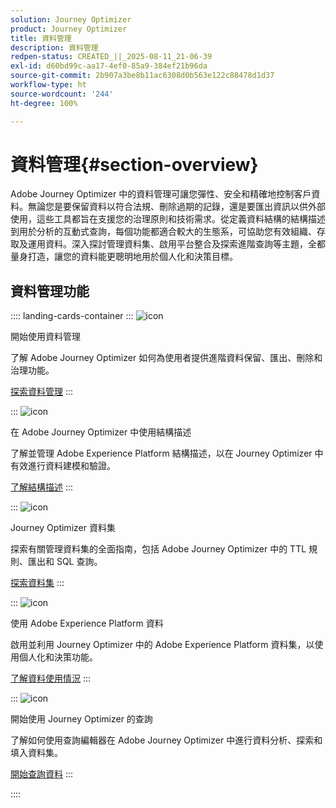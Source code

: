 ```yaml
---
solution: Journey Optimizer
product: Journey Optimizer
title: 資料管理
description: 資料管理
redpen-status: CREATED_||_2025-08-11_21-06-39
exl-id: d60bd99c-aa17-4ef0-85a9-384ef21b96da
source-git-commit: 2b907a3be8b11ac6308d0b563e122c88478d1d37
workflow-type: ht
source-wordcount: '244'
ht-degree: 100%

---
```


# 資料管理{#section-overview}

Adobe Journey Optimizer 中的資料管理可讓您彈性、安全和精確地控制客戶資料。無論您是要保留資料以符合法規、刪除過期的記錄，還是要匯出資訊以供外部使用，這些工具都旨在支援您的治理原則和技術需求。從定義資料結構的結構描述到用於分析的互動式查詢，每個功能都適合較大的生態系，可協助您有效組織、存取及運用資料。深入探討管理資料集、啟用平台整合及探索進階查詢等主題，全都量身打造，讓您的資料能更聰明地用於個人化和決策目標。

## 資料管理功能

:::: landing-cards-container
:::
![icon](https://cdn.experienceleague.adobe.com/icons/book.svg)

開始使用資料管理

了解 Adobe Journey Optimizer 如何為使用者提供進階資料保留、匯出、刪除和治理功能。

[探索資料管理](../using/data/gs-data.md)
:::

:::
![icon](https://cdn.experienceleague.adobe.com/icons/puzzle-piece.svg)

在 Adobe Journey Optimizer 中使用結構描述

了解並管理 Adobe Experience Platform 結構描述，以在 Journey Optimizer 中有效進行資料建模和驗證。

[了解結構描述](../using/data/get-started-schemas.md)
:::

:::
![icon](https://cdn.experienceleague.adobe.com/icons/database.svg)

Journey Optimizer 資料集

探索有關管理資料集的全面指南，包括 Adobe Journey Optimizer 中的 TTL 規則、匯出和 SQL 查詢。

[探索資料集](datasets-landing-page.md)
:::

:::
![icon](https://cdn.experienceleague.adobe.com/icons/bullseye.svg)

使用 Adobe Experience Platform 資料

啟用並利用 Journey Optimizer 中的 Adobe Experience Platform 資料集，以使用個人化和決策功能。

[了解資料使用情況](../using/data/lookup-aep-data.md)
:::

:::
![icon](https://cdn.experienceleague.adobe.com/icons/chart-line.svg)

開始使用 Journey Optimizer 的查詢

了解如何使用查詢編輯器在 Adobe Journey Optimizer 中進行資料分析、探索和填入資料集。

[開始查詢資料](../using/data/get-started-queries.md)
:::

::::
